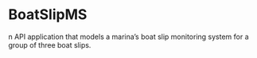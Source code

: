 # BoatSlipMS
n API application that models a marina’s boat slip monitoring system for a group of three boat slips.
